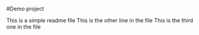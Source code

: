 #Demo project

This is a simple readme file
This is the other line in the file
This is the third one in the file